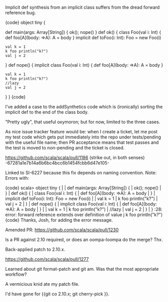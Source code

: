 Implicit def synthesis from an implicit class suffers from the dread forward reference bug.

{code}
object tiny {

  def main(args: Array[String]) {
    ok(); nope()
  }
  def ok() {
    class Foo(val i: Int) {
      def foo[A](body: =>A): A = body
    }
    implicit def toFoo(i: Int): Foo = new Foo(i)

    val k = 1
    k foo println("k?")
    val j = 2
  }
  def nope() {
    implicit class Foo(val i: Int) {
      def foo[A](body: =>A): A = body
    }

    val k = 1
    k foo println("k?")
    //lazy
    val j = 2
  }
}
{code}

I've added a case to the addSynthetics code which is (ironically) sorting the implicit def to the end of the class body.

"Pretty ugly", that useful oxymoron; but for now, limited to the three cases.

As nice issue tracker feature would be: when I create a ticket, let me post my test code which gets put immediately into the repo under tests/pending with the useful file name; then PR acceptance means that test passes and the test is moved to non-pending and the ticket is closed.

https://github.com/scala/scala/pull/1186 (strike out, in both senses)
-67281a1e7b14a6b6bc4bcc6b1454fcbb6d47e105-

Linked to SI-6227 because this fix depends on naming convention.
Note:  Errors with:

{code}
scala> object tiny {
     | 
     |   def main(args: Array[String]) {
     |     ok(); nope()
     |   }
     |   def ok() {
     |     class Foo(val i: Int) {
     |       def foo[A](body: =>A): A = body
     |     }
     |     implicit def toFoo(i: Int): Foo = new Foo(i)
     | 
     |     val k = 1
     |     k foo println("k?")
     |     val j = 2
     |   }
     |   def nope() {
     |     implicit class Foo(val i: Int) {
     |       def foo[A](body: =>A): A = body
     |     }
     | 
     |     val k = 1
     |     k foo println("k?")
     |     //lazy
     |     val j = 2
     |   }
     | }
<console>:28: error: forward reference extends over definition of value j
           k foo println("k?")
{code}
Thanks, Josh, for adding the error message.

Amended PR:
https://github.com/scala/scala/pull/1230

Is a PR against 2.10 required, or does an oompa-loompa do the merge? Thx.

Back-applied patch to 2.10.x.

https://github.com/scala/scala/pull/1277

Learned about git format-patch and git am.  Was that the most appropriate workflow?

A vermicious knid ate my patch file.

I'd have gone for {{git co 2.10.x; git cherry-pick <hash>}}.
